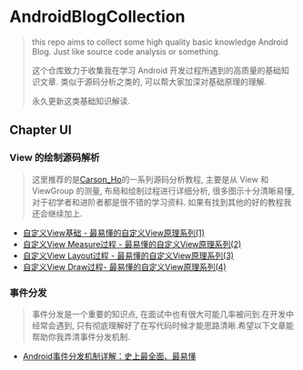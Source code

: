 # AndroidBlogCollection

> this repo aims to collect some high quality basic knowledge Android Blog.  Just like source code analysis or something.
> 
> 这个仓库致力于收集我在学习 Android 开发过程所遇到的高质量的基础知识文章. 类似于源码分析之类的, 可以帮大家加深对基础原理的理解.
>  
> 永久更新这类基础知识解读.

## Chapter UI

### View 的绘制源码解析
> 这里推荐的是[Carson_Ho](http://www.jianshu.com/nb/9976005)的一系列源码分析教程, 主要是从 View 和 ViewGroup 的测量, 布局和绘制过程进行详细分析, 很多图示十分清晰易懂, 对于初学者和进阶者都是很不错的学习资料. 如果有找到其他的好的教程我还会继续加上.

- [自定义View基础 - 最易懂的自定义View原理系列(1)](http://www.jianshu.com/p/146e5cec4863)
- [自定义View Measure过程 - 最易懂的自定义View原理系列(2)](http://www.jianshu.com/p/1dab927b2f36)
- [自定义View Layout过程 - 最易懂的自定义View原理系列(3)](http://www.jianshu.com/p/158736a2549d)
- [自定义View Draw过程- 最易懂的自定义View原理系列(4)](http://www.jianshu.com/p/95afeb7c8335)

### 事件分发
> 事件分发是一个重要的知识点, 在面试中也有很大可能几率被问到.在开发中经常会遇到, 只有彻底理解好了在写代码时候才能思路清晰.希望以下文章能帮助你我弄清事件分发机制.

- [Android事件分发机制详解：史上最全面、最易懂](http://www.jianshu.com/p/38015afcdb58)